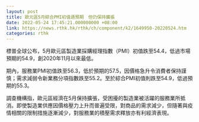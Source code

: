 ```yaml
---
layout: post
title: 歐元區5月綜合PMI初值遜預期　但仍保持擴張
date: 2022-05-24 17:45:21.000000000 +08:00
link: https://news.rthk.hk/rthk/ch/component/k2/1649950-20220524.htm
categories: rthk
---
```


標普全球公布，5月歐元區製造業採購經理指數（PMI）初值跌至54.4，低過市場預期的54.9，創2020年11月以來最低。

期內，服務業PMI初值跌至56.3，低於預期的57.5，因價格急升令消費者保持謹慎；需求減弱令新業務分項指數跌至55.2。至於綜合PMI初值則跌至54.9，低過預期的55.3。

調查機構指，歐元區經濟在5月保持擴張，受困擾的製造業被活躍的服務業所抵消。即使製造業供應因價格壓力上升而普遍受限，對商品的需求減少，但隨著與疫情相關的限制措施逐漸減少，對服務業的積壓需求釋放亦有利經濟表現。
